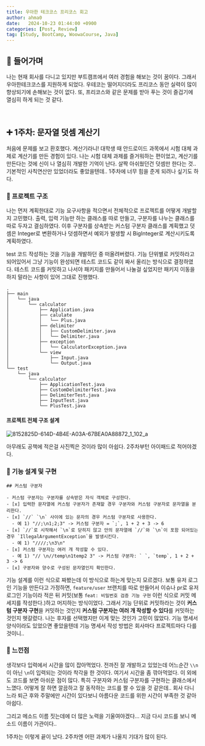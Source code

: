 ```yaml
---
title: 우아한 테크코스 프리코스 회고
author: ahma0
date:   2024-10-23 01:44:00 +0900
categories: [Post, Review]
tag: [Study, BootCamp, WoowaCourse, Java]
---
```


## 🥑 들어가며

나는 현재 회사를 다니고 있지만 부트캠프에서 여러 경험을 해보는 것이 꿈이다. 그래서 우아한테크코스를 지원하게 되었다. 우테코는 떨어지더라도 프리코스 동안 실력이 많이 향상되기에 손해보는 것이 없다. 또, 프리코스와 같은 문제를 받아 푸는 것이 즐겁기에 열심히 하게 되는 것 같다.

<br>

## ➕ 1주차: 문자열 덧셈 계산기

처음에 문제를 보고 환호했다. 계산기라니! 대학생 때 안드로이드 과목에서 시험 대체 과제로 계산기를 만든 경험이 있다. 나는 시험 대체 과제를 즐거워하는 편이었고, 계산기를 만든다는 것에 신이 나 열심히 개발한 기억이 난다. 살짝 아쉬웠던건 덧셈만 한다는 것.. 기본적인 사칙연산만 있었더라도 좋았을텐데.. 1주차에 너무 힘을 준게 되려나 싶기도 하다.

### 📌 프로젝트 구조

나는 먼저 계획한대로 기능 요구사항을 적으면서 전체적으로 프로젝트를 어떻게 개발할 지 고민했다. 출력, 입력 기능만 하는 클래스를 따로 만들고, 구분자를 나누는 클래스를 따로 두자고 결심하였다. 이후 구분자를 상속받는 커스텀 구분자 클래스를 계획했고 덧셈은 Integer로 변환하거나 덧셈하면서 예외가 발생할 시 BigInteger로 계산시키도록 계획하였다.

test 코드 작성하는 것을 기능을 개발하던 중 떠올려버렸다. 기능 단위별로 커밋하라고 되어있어서 그냥 기능이 완성되면 테스트 코드도 같이 짜서 올리는 방식으로 결정하였다. 테스트 코드를 커밋하고 나서야 패키지를 만들어서 나눌걸 싶었지만 패키지 이동을 하지 말라는 사항이 있어 그대로 진행했다.

```
.
├── main
│   └── java
│       └── calculator
│           ├── Application.java
│           ├── calulate
│           │   └── Plus.java
│           ├── delimiter
│           │   ├── CustomDelimiter.java
│           │   └── Delimiter.java
│           ├── exception
│           │   └── CalculatorException.java
│           └── view
│               ├── Input.java
│               └── Output.java
└── test
    └── java
        └── calculator
            ├── ApplicationTest.java
            ├── CustomDelimiterTest.java
            ├── DelimiterTest.java
            ├── InputTest.java
            └── PlusTest.java

```

#### 프로젝트 전체 구조 설계

![8152825D-614D-4B4E-A03A-67BEA0A88872_1_102_a](https://github.com/user-attachments/assets/cfd14b6b-58a5-4c57-b45d-7de7e6169bf7)

아무래도 공책에 적은걸 사진찍은 것이라 많이 아쉽다. 2주차부턴 아이패드로 적어야겠다.

### 📌 기능 설계 및 구현

```
## 커스텀 구분자

- 커스텀 구분자는 구분자를 상속받은 자식 객체로 구성한다.
- [x] 입력한 문자열에 커스텀 구분자가 존재할 경우 구분자와 커스텀 구분자로 문자열을 분리한다.
- [x] `//` `\n` 사이에 있는 문자의 경우 커스텀 구분자로 사용한다.
  - 예 1) "//;\n1;2;3" -> 커스텀 구분자 = `;`, 1 + 2 + 3 -> 6
- [x] `//`로 시작해서 `\n`로 닫히지 않고 안의 문자열에 `//`와 `\n`이 포함 되어있는 경우 `IllegalArgumentException`을 발생시킨다.
  - 예 1) "////;\n3\n"
- [x] 커스텀 구분자는 여러 개 작성할 수 있다.
  - 예 1) "// \n//temp\n1temp2 3" -> 커스텀 구분자: ` `, `temp`, 1 + 2 + 3 -> 6
- [x] 구분자와 양수로 구성된 문자열인지 확인한다.
```

기능 설계를 이런 식으로 짜봤는데 이 방식으로 하는게 맞는지 모르겠다. 보통 유저 로그인 기능을 만든다고 가정하면, `feature/user` 브랜치를 따로 만들어서 이슈나 pr로 유저 로그인 기능이라 적은 뒤 커밋(보통 `feat: 비밀번호 검증 기능 구현` 이런 식으로 커밋 메세지를 작성한다.)하고 머지하는 방식이었다. 그래서 기능 단위로 커밋하라는 것이 **커스텀 구분자 구현**을 커밋하는 것인지 **커스텀 구분자는 여러 개 작성할 수 있다**를 커밋하는 것인지 헷갈렸다. 나는 후자를 선택했지만 이게 맞는 것인가 고민이 많았다. 기능 명세서 양식이라도 있었으면 좋았을텐데 기능 명세서 작성 방법은 회사마다 프로젝트마다 다를 것이니..

### 📌 느낀점

생각보다 입력에서 시간을 많이 잡아먹었다. 전까진 잘 개발하고 있었는데 어느순간 `\\n`이 아닌 `\n`이 입력되는 것이라 착각을 한 것이다. 여기서 시간을 좀 깎아먹었다. 이 외에도 코드를 보면 아쉬운 점이 많다. 특히 구분자와 커스텀 구분자를 구현하는 클래스에서 느꼈다. 어떻게 잘 하면 깔끔하고 잘 동작하는 코드를 짤 수 있을 것 같은데.. 회사 다니느라 퇴근 후와 주말에만 시간이 있다보니 아름다운 코드를 위한 시간이 부족한 것 같아 아쉽다. 

그리고 메소드 이름 짓는데에 더 많은 노력을 기울여야겠다... 지금 다시 코드를 보니 메소드 이름이 가관이다..

1주차는 이렇게 끝이 났다. 2주차엔 어떤 과제가 나올지 기대가 많이 된다.